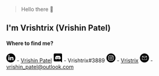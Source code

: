 > Hello there 👋
## I'm Vrishtrix (Vrishin Patel)

#### Where to find me?
![Linkedin](https://raw.githubusercontent.com/Vrishtrix/Vrishtrix/master/linkedin.png "LinkedIn") - [Vrishin Patel](https://www.linkedin.com/in/vrishin-patel/)
![Discord](https://raw.githubusercontent.com/Vrishtrix/Vrishtrix/master/discord.png "Discord") - Vrishtrix#3889
![Instagram](https://raw.githubusercontent.com/Vrishtrix/Vrishtrix/master/instagram-sketched.png "Instagram") - [Vristrix](https://www.instagram.com/vrishtrix/)
![Email](https://raw.githubusercontent.com/Vrishtrix/Vrishtrix/master/email.png "E-mail") - vrishin_patel@outlook.com

<!--
**Vrishtrix/Vrishtrix** is a ✨ _special_ ✨ repository because its `README.md` (this file) appears on your GitHub profile.

Here are some ideas to get you started:

- 🔭 I’m currently working on ...
- 🌱 I’m currently learning ...
- 👯 I’m looking to collaborate on ...
- 🤔 I’m looking for help with ...
- 💬 Ask me about ...
- 📫 How to reach me: ...
- 😄 Pronouns: ...
- ⚡ Fun fact: ...
-->
